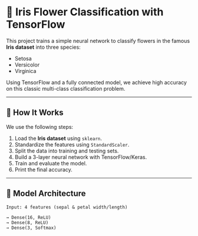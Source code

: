 # 🌸 Iris Flower Classification with TensorFlow

This project trains a simple neural network to classify flowers in the famous **Iris dataset** into three species:

- Setosa  
- Versicolor  
- Virginica  

Using TensorFlow and a fully connected model, we achieve high accuracy on this classic multi-class classification problem.

---

## 🚀 How It Works

We use the following steps:

1. Load the **Iris dataset** using `sklearn`.
2. Standardize the features using `StandardScaler`.
3. Split the data into training and testing sets.
4. Build a 3-layer neural network with TensorFlow/Keras.
5. Train and evaluate the model.
6. Print the final accuracy.

---

## 🧠 Model Architecture

```text
Input: 4 features (sepal & petal width/length)

→ Dense(16, ReLU)  
→ Dense(8, ReLU)  
→ Dense(3, Softmax)
